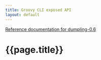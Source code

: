 ```yaml
---
title: Groovy CLI exposed API
layout: default
---
```

[Reference documentation for dumpling-0.6](.)
# {{page.title}}
```
```
